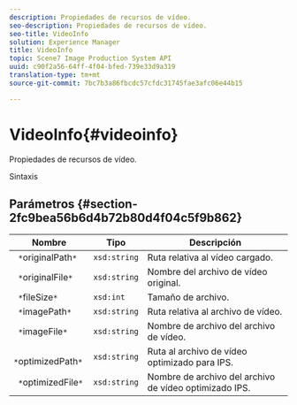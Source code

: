 ```yaml
---
description: Propiedades de recursos de vídeo.
seo-description: Propiedades de recursos de vídeo.
seo-title: VideoInfo
solution: Experience Manager
title: VideoInfo
topic: Scene7 Image Production System API
uuid: c90f2a56-64ff-4f04-bfed-739e33d9a319
translation-type: tm+mt
source-git-commit: 7bc7b3a86fbcdc57cfdc31745fae3afc06e44b15

---
```



# VideoInfo{#videoinfo}

Propiedades de recursos de vídeo.

Sintaxis

## Parámetros {#section-2fc9bea56b6d4b72b80d4f04c5f9b862}

| Nombre | Tipo | Descripción |
|---|---|---|
| ` *`originalPath`*` | `xsd:string` | Ruta relativa al vídeo cargado. |
| ` *`originalFile`*` | `xsd:string` | Nombre del archivo de vídeo original. |
| ` *`fileSize`*` | `xsd:int` | Tamaño de archivo. |
| ` *`imagePath`*` | `xsd:string` | Ruta relativa al archivo de vídeo. |
| ` *`imageFile`*` | `xsd:string` | Nombre de archivo del archivo de vídeo. |
| ` *`optimizedPath`*` | `xsd:string` | Ruta al archivo de vídeo optimizado para IPS. |
| ` *`optimizedFile`*` | `xsd:string` | Nombre de archivo del archivo de vídeo optimizado IPS. |

